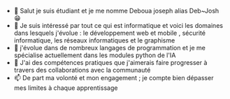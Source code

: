 - 👋 Salut je suis étudiant et je me nomme Deboua joseph alias Deb~Josh 😁
- 👀 Je suis intéressé par tout ce qui est informatique et voici les domaines dans lesquels j'évolue : le développement web et mobile , sécurité informatique, les réseaux informatiques et le graphisme
- 🌱 j'évolue dans de nombreux langages de programmation et je me spécialise actuellement dans les modules python de l'IA
- 💞️ J'ai des compétences pratiques que j'aimerais faire progresser à travers des collaborations avec la communauté 
- 📫 De part ma volonté et mon engagement ; je compte bien dépasser mes limites à chaque apprentissage

<!---
Deb-Josh/Deb-Josh is a ✨ special ✨ repository because its `README.md` (this file) appears on your GitHub profile.
You can click the Preview link to take a look at your changes.
--->
